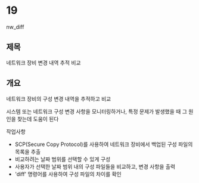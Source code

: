 # 19

nw_diff

## 제목
네트워크 장비 변경 내역 추적 비교

## 개요
네트워크 장비의 구성 변경 내역을 추적하고 비교

시스템 또는 네트워크 구성 변경 사항을 모니터링하거나, 특정 문제가 발생했을 때 그 원인을 찾는데 도움이 된다

작업사항
* SCP(Secure Copy Protocol)를 사용하여 네트워크 장비에서 백업된 구성 파일의 목록을 추출
* 비교하려는 날짜 범위를 선택할 수 있게 구성
* 사용자가 선택한 날짜 범위 내의 구성 파일들을 비교하고, 변경 사항을 출력
* 'diff' 명령어를 사용하여 구성 파일의 차이를 확인

